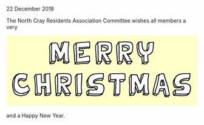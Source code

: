 22 December 2018

The North Cray Residents Association Committee wishes all members a very

![Image](images/nm0652_1.gif)

and a Happy New Year.
